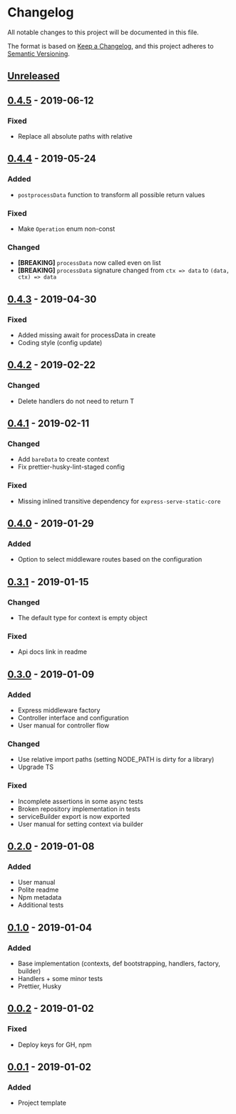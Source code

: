 # Changelog
All notable changes to this project will be documented in this file.

The format is based on [Keep a Changelog](https://keepachangelog.com/en/1.0.0/),
and this project adheres to [Semantic Versioning](https://semver.org/spec/v2.0.0.html).

## [Unreleased]

## [0.4.5] - 2019-06-12
### Fixed
 - Replace all absolute paths with relative

## [0.4.4] - 2019-05-24
### Added
- `postprocessData` function to transform all possible return values

### Fixed
 - Make `Operation` enum non-const

### Changed
- **[BREAKING]** `processData` now called even on list
- **[BREAKING]** `processData` signature changed from `ctx => data` to `(data, ctx) => data`

## [0.4.3] - 2019-04-30
### Fixed
- Added missing await for processData in create
- Coding style (config update)

## [0.4.2] - 2019-02-22
### Changed
- Delete handlers do not need to return T

## [0.4.1] - 2019-02-11
### Changed
- Add `bareData` to create context
- Fix prettier-husky-lint-staged config

### Fixed
- Missing inlined transitive dependency for `express-serve-static-core`

## [0.4.0] - 2019-01-29
### Added
- Option to select middleware routes based on the configuration

## [0.3.1] - 2019-01-15
### Changed
- The default type for context is empty object

### Fixed
- Api docs link in readme

## [0.3.0] - 2019-01-09
### Added
- Express middleware factory
- Controller interface and configuration
- User manual for controller flow

### Changed
- Use relative import paths (setting NODE_PATH is dirty for a library)
- Upgrade TS

### Fixed
- Incomplete assertions in some async tests
- Broken repository implementation in tests
- serviceBuilder export is now exported
- User manual for setting context via builder

## [0.2.0] - 2019-01-08
### Added
- User manual
- Polite readme
- Npm metadata
- Additional tests

## [0.1.0] - 2019-01-04
### Added
- Base implementation (contexts, def bootstrapping, handlers, factory, builder)
- Handlers + some minor tests
- Prettier, Husky

## [0.0.2] - 2019-01-02
### Fixed
- Deploy keys for GH, npm

## [0.0.1] - 2019-01-02
### Added
- Project template

[Unreleased]: https://github.com/AckeeCZ/crudella/compare/v0.4.5...HEAD
[0.4.5]: https://github.com/AckeeCZ/crudella/compare/v0.4.4...v0.4.5
[0.4.4]: https://github.com/AckeeCZ/crudella/compare/v0.4.3...v0.4.4
[0.4.3]: https://github.com/AckeeCZ/crudella/compare/v0.4.2...v0.4.3
[0.4.2]: https://github.com/AckeeCZ/crudella/compare/v0.4.1...v0.4.2
[0.4.1]: https://github.com/AckeeCZ/crudella/compare/v0.4.0...v0.4.1
[0.4.0]: https://github.com/AckeeCZ/crudella/compare/v0.3.1...v0.4.0
[0.3.1]: https://github.com/AckeeCZ/crudella/compare/v0.3.0...v0.3.1
[0.3.0]: https://github.com/AckeeCZ/crudella/compare/v0.2.0...v0.3.0
[0.2.0]: https://github.com/AckeeCZ/crudella/compare/v0.1.0...v0.2.0
[0.1.0]: https://github.com/AckeeCZ/crudella/compare/v0.0.2...v0.1.0
[0.0.2]: https://github.com/AckeeCZ/crudella/compare/v0.0.1...v0.0.2
[0.0.1]: https://github.com/AckeeCZ/crudella/compare/41a6bfc...v0.0.1
